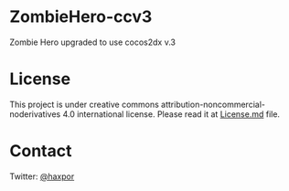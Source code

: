 # ZombieHero-ccv3
Zombie Hero upgraded to use cocos2dx v.3
# License
This project is under creative commons attribution-noncommercial-noderivatives 4.0 international license. Please read it at [License.md](https://github.com/haxpor/ZombieHero-ccv3/blob/master/License.md) file.
# Contact
Twitter: [@haxpor](https://twitter.com/haxpor)
